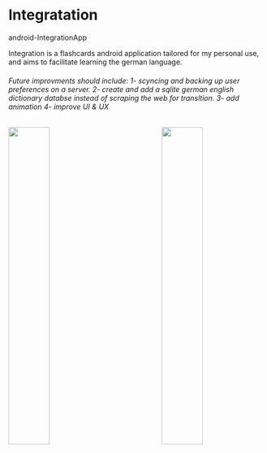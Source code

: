 # Integratation
android-IntegrationApp

Integration is a flashcards android application tailored for my personal use, and aims to facilitate learning the german language.

<h6>
Future improvments should include:
1- scyncing and backing up user preferences on a server. 
2- create and add a sqlite german english dictionary databse instead of scraping the web for transltion. 
3- add animation
4- improve UI & UX
</h6>


<img align="right" width="40%" margin="auto 5% auto 5%" height="auto"  src="https://user-images.githubusercontent.com/54249093/88608399-f780e680-d081-11ea-862f-d61f98163687.jpg">

   <img align="left" margin="auto 5% auto 5%" width="40%" height="auto" src="https://user-images.githubusercontent.com/54249093/88608299-b8529580-d081-11ea-9e8f-27a069af6257.jpg"> 

